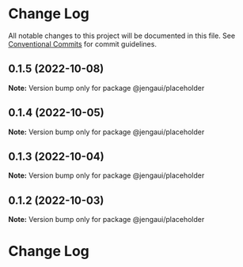 # Change Log

All notable changes to this project will be documented in this file.
See [Conventional Commits](https://conventionalcommits.org) for commit guidelines.

## 0.1.5 (2022-10-08)

**Note:** Version bump only for package @jengaui/placeholder

## 0.1.4 (2022-10-05)

**Note:** Version bump only for package @jengaui/placeholder

## 0.1.3 (2022-10-04)

**Note:** Version bump only for package @jengaui/placeholder

## 0.1.2 (2022-10-03)

**Note:** Version bump only for package @jengaui/placeholder

# Change Log
